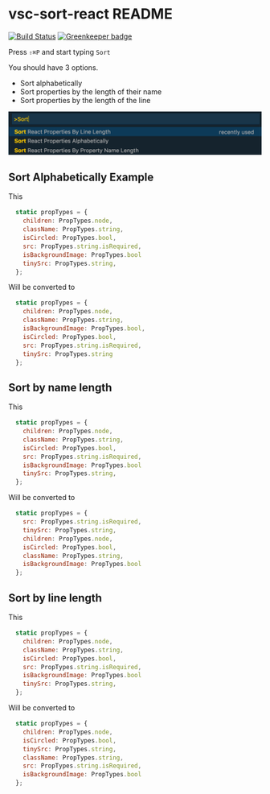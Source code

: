 # vsc-sort-react README

[![Build Status](https://travis-ci.org/AvraamMavridis/vsc-sort-react.svg?branch=master)](https://travis-ci.org/AvraamMavridis/vsc-sort-react)
[![Greenkeeper badge](https://badges.greenkeeper.io/AvraamMavridis/vsc-sort-react.svg)](https://greenkeeper.io/)

Press `⇧⌘P` and start typing `Sort`

You should have 3 options.

- Sort alphabetically
- Sort properties by the length of their name
- Sort properties by the length of the line

<img src="https://github.com/AvraamMavridis/vsc-sort-react/blob/master/images/sort_screenshot.png?raw=true" />


## Sort Alphabetically Example

This

```javascript
  static propTypes = {
    children: PropTypes.node,
    className: PropTypes.string,
    isCircled: PropTypes.bool,
    src: PropTypes.string.isRequired,
    isBackgroundImage: PropTypes.bool
    tinySrc: PropTypes.string,
  };
```

Will be converted to

```javascript
  static propTypes = {
    children: PropTypes.node,
    className: PropTypes.string,
    isBackgroundImage: PropTypes.bool,
    isCircled: PropTypes.bool,
    src: PropTypes.string.isRequired,
    tinySrc: PropTypes.string
  };
```
## Sort by name length

This

```javascript
  static propTypes = {
    children: PropTypes.node,
    className: PropTypes.string,
    isCircled: PropTypes.bool,
    src: PropTypes.string.isRequired,
    isBackgroundImage: PropTypes.bool
    tinySrc: PropTypes.string,
  };
```

Will be converted to

```javascript
  static propTypes = {
    src: PropTypes.string.isRequired,
    tinySrc: PropTypes.string,
    children: PropTypes.node,
    isCircled: PropTypes.bool,
    className: PropTypes.string,
    isBackgroundImage: PropTypes.bool
  };
```

## Sort by line length

This

```javascript
  static propTypes = {
    children: PropTypes.node,
    className: PropTypes.string,
    isCircled: PropTypes.bool,
    src: PropTypes.string.isRequired,
    isBackgroundImage: PropTypes.bool
    tinySrc: PropTypes.string,
  };
```

Will be converted to

```javascript
  static propTypes = {
    children: PropTypes.node,
    isCircled: PropTypes.bool,
    tinySrc: PropTypes.string,
    className: PropTypes.string,
    src: PropTypes.string.isRequired,
    isBackgroundImage: PropTypes.bool
  };
```



